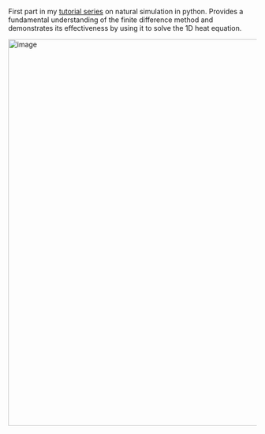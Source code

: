 First part in my [tutorial series](https://medium.com/@matiasortizdiez/beginners-introduction-to-natural-simulation-in-python-i-solving-the-heat-equation-bf0ae5d4c37f) on natural simulation in python. Provides a fundamental understanding of the finite difference method and demonstrates its effectiveness by using it to solve the 1D heat equation. 

<img width="784" alt="image" src="https://github.com/user-attachments/assets/95fe6dc6-1976-4fcd-86a6-896477fa9427" />

